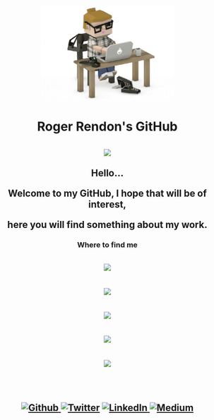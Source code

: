 <p align="center">
  <img src="https://github.com/rogerrendons/rogerrendons/blob/main/Programmer.gif" width="300">
</p>
<h1 align="center">Roger Rendon's GitHub</h1>

<h2 align="center"><img src="https://emojis.slackmojis.com/emojis/images/1531849430/4246/blob-sunglasses.gif?1531849430" width="30">
  
  Hello...
  
  Welcome to my GitHub, I hope that will be of interest,
  
  here you will find something about my work.
</h2>

<!-- <h2>
My Stats...
[![Anurag's GitHub stats](https://github-readme-stats.vercel.app/api?username=rogerrendons)](https://github.com/anuraghazra/github-readme-stats)
[![Top Langs](https://github-readme-stats.vercel.app/api/top-langs/?username=rogerrendons&layout=compact)](https://github.com/anuraghazra/github-readme-stats)
[![Top Langs](https://github-readme-stats.vercel.app/api/top-langs/?username=rogerrendons&langs_count=8)](https://github.com/anuraghazra/github-readme-stats) -->

<h3 align="center">Where to find me</h3>

<h2 align="center"><img src="https://emojis.slackmojis.com/emojis/images/1471045852/843/highfive.gif?1471045" width="30">
<h2 align="center"><img src="https://emojis.slackmojis.com/emojis/images/1471045839/790/clapping.gif?1471045839" width="30">
<h2 align="center"><img src="https://emojis.slackmojis.com/emojis/images/1471045870/910/rock.gif?1471045870" width="30">
<h2 align="center"><img src="https://emojis.slackmojis.com/emojis/images/1471045839/793/computerrage.gif?1471045839" width="30">
<h2 align="center"><img src="https://emojis.slackmojis.com/emojis/images/1469223471/679/charmander_dancing.gif?1469223471" width="30">
<h2 align="center"><img src="" width="30">


<p align="center">
  <a href="https://github.com/rogerrendons" target="_blank"><img alt="Github" src="https://img.shields.io/badge/GitHub-%2312100E.svg?&style=for-the-badge&logo=Github&logoColor=white" />
  </a> <a href="https://twitter.com/RogerRendons" target="_blank"><img alt="Twitter" src="https://img.shields.io/badge/twitter-%231DA1F2.svg?&style=for-the-badge&logo=twitter&logoColor=white" /></a>
  <a href="https://www.linkedin.com/in/roger-rendon/" target="_blank"><img alt="LinkedIn" src="https://img.shields.io/badge/linkedin-%230077B5.svg?&style=for-the-badge&logo=linkedin&logoColor=white" />
  </a> <a href="https://medium.com/@roger-rendon" target="_blank"><img alt="Medium" src="https://img.shields.io/badge/medium-%2312100E.svg?&style=for-the-badge&logo=medium&logoColor=white" /></a>
</p>
